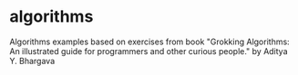 # algorithms
Algorithms examples based on exercises from book "Grokking Algorithms: An illustrated guide for programmers and other curious people." by Aditya Y. Bhargava
